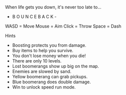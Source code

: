 When life gets you down, 
it's never too late to...

- B O U N C E B A C K -

WASD = Move
Mouse = Aim
Click = Throw
Space = Dash

Hints
- Boosting protects you from damage.
- Buy items to help you survive.
- You don't lose money when you die!
- There are only 10 levels.
- Lost boomerangs show up big on the map.
- Enemies are slowed by sand.
- Yellow boomerang can grab pickups.
- Blue boomerang does double damage.
- Win to unlock speed run mode.